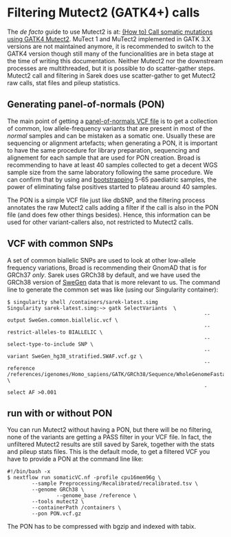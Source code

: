 # Filtering Mutect2 (GATK4+) calls

The *de facto* guide to use Mutect2 is at: [(How to) Call somatic mutations using GATK4 Mutect2](https://gatkforums.broadinstitute.org/gatk/discussion/11136/how-to-call-somatic-mutations-using-gatk4-mutect2 ). MuTect 1 and MuTect2 implemented in GATK 3.X versions are not maintained anymore, it is recommended to switch to the GATK4 version though still many of the funcionalities are in beta stage at the time of writing this documentation. Neither Mutect2 nor the downstream processes are multithreaded, but it is possible to do scatter-gather steps. Mutect2 call and filtering in Sarek does use scatter-gather to get Mutect2 raw calls, stat files and pileup statistics. 

## Generating panel-of-normals (PON)

The main point of getting a [panel-of-normals VCF file](https://gatkforums.broadinstitute.org/gatk/discussion/11136/how-to-call-somatic-mutations-using-gatk4-mutect2#2) is to get a collection of common, low allele-frequency variants that are present in most of the *normal* samples and can be mistaken as a somatic one. Usually these are sequencing or alignment artefacts; when generating a PON, it is important to have the same procedure for library preparation, sequencing and alignement for each sample that are used for PON creation. Broad is recommending to have at least 40 samples collected to get a decent WGS sample size from the same laboratory following the same procedure. We can confirm that by using and [bootstrapping](https://en.wikipedia.org/wiki/Bootstrapping_(statistics)#Approach) 5-65 paediatric samples, the power of eliminating false positives started to plateau around 40 samples. 

The PON is a simple VCF file just like dbSNP, and the filtering process annotates the raw Mutect2 calls adding a filter if the call is also in the PON file (and does few other things besides). Hence, this information can be used for other variant-callers also, not restricted to Mutect2 calls. 

## VCF with common SNPs

A set of common biallelic SNPs are used to look at other low-allele frequency variations, Broad is recommending their GnomAD that is for GRCh37 _only_. Sarek uses GRCh38 by default, and we have used the GRCh38 version of [SweGen](https://swefreq.nbis.se/) data that is more relevant to us. The command line to generate the common set was like (using our Singularity container):

```
$ singularity shell /containers/sarek-latest.simg
Singularity sarek-latest.simg:~> gatk SelectVariants  \
																--output SweGen.common.biallelic.vcf \
																--restrict-alleles-to BIALLELIC \
																--select-type-to-include SNP \
																--variant SweGen_hg38_stratified.SWAF.vcf.gz \
																--reference /references/igenomes/Homo_sapiens/GATK/GRCh38/Sequence/WholeGenomeFasta/Homo_sapiens_assembly38.fasta \
																-select AF >0.001
```


## run with or without PON
You can run Mutect2 without having a PON, but there will be no filtering, none of the variants are getting a PASS filter in your VCF file. In fact, the unfiltered Mutect2 results are still saved by Sarek, together with the stats and pileup stats files. This is the default mode, to get a filtered VCF you have to provide a PON at the command line like: 



```
#!/bin/bash -x
$ nextflow run somaticVC.nf -profile cpu16mem96g \
        --sample Preprocessing/Recalibrated/recalibrated.tsv \
        --genome GRCh38 \
				--genome_base /reference \
        --tools mutect2 \
        --containerPath /containers \
        --pon PON.vcf.gz
```

The PON has to be compressed with bgzip and indexed with tabix.




